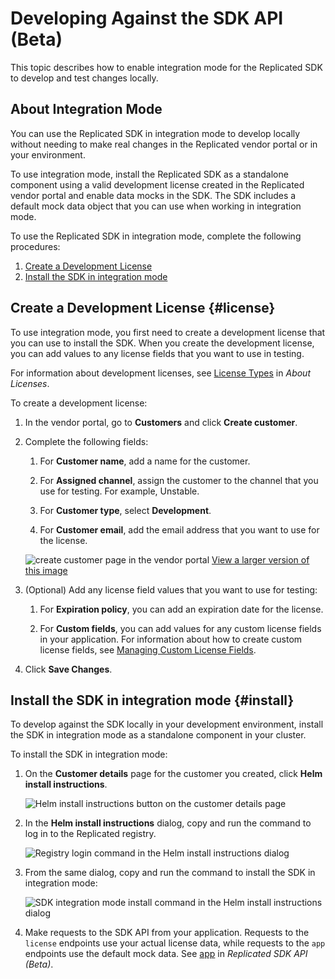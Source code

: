 # Developing Against the SDK API (Beta)

This topic describes how to enable integration mode for the Replicated SDK to develop and test changes locally.

## About Integration Mode

You can use the Replicated SDK in integration mode to develop locally without needing to make real changes in the Replicated vendor portal or in your environment.

To use integration mode, install the Replicated SDK as a standalone component using a valid development license created in the Replicated vendor portal and enable data mocks in the SDK. The SDK includes a default mock data object that you can use when working in integration mode.

To use the Replicated SDK in integration mode, complete the following procedures:
1. [Create a Development License](#license)
1. [Install the SDK in integration mode](#install)

## Create a Development License {#license}

To use integration mode, you first need to create a development license that you can use to install the SDK. When you create the development license, you can add values to any license fields that you want to use in testing.

For information about development licenses, see [License Types](licenses-about#license-types) in _About Licenses_.

To create a development license:

1. In the vendor portal, go to **Customers** and click **Create customer**.

1. Complete the following fields:
    
    1. For **Customer name**, add a name for the customer.
    
    1. For **Assigned channel**, assign the customer to the channel that you use for testing. For example, Unstable.
    
    1. For **Customer type**, select **Development**.
    
    1. For **Customer email**, add the email address that you want to use for the license.

   ![create customer page in the vendor portal](/images/create-customer-development-mode.png)
   [View a larger version of this image](/images/create-customer-development-mode.png)

1. (Optional) Add any license field values that you want to use for testing:

   1. For **Expiration policy**, you can add an expiration date for the license. 

   1. For **Custom fields**, you can add values for any custom license fields in your application. For information about how to create custom license fields, see [Managing Custom License Fields](/vendor/licenses-adding-custom-fields).

1. Click **Save Changes**.

## Install the SDK in integration mode {#install}

To develop against the SDK locally in your development environment, install the SDK in integration mode as a standalone component in your cluster.

To install the SDK in integration mode:

1. On the **Customer details** page for the customer you created, click **Helm install instructions**.

   ![Helm install instructions button on the customer details page](/images/helm-install-instructions-button.png)

1. In the **Helm install instructions** dialog, copy and run the command to log in to the Replicated registry.

   ![Registry login command in the Helm install instructions dialog](/images/helm-install-instructions-registry-login.png)

1. From the same dialog, copy and run the command to install the SDK in integration mode:

   ![SDK integration mode install command in the Helm install instructions dialog](/images/helm-install-instructions-sdk-integration.png)

1. Make requests to the SDK API from your application. Requests to the `license` endpoints use your actual license data, while requests to the `app` endpoints use the default mock data. See [app](/reference/replicated-sdk-apis#app) in _Replicated SDK API (Beta)_.